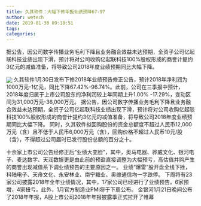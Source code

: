 ```yaml
---
title: 久其软件：大幅下修年报业绩预降67-97
author: wetech
date: 2019-01-30 09:10:51
tags: 
categories: 
---
```

据公告，因公司数字传播业务毛利下降且业务融合效益未达预期，全资子公司亿起联科技业绩出现下滑，预计将对公司收购亿起联科技100%股权形成的商誉计提约3亿元的减值准备，将导致公司2018年度业绩预期同比大幅下降。
<!-- more -->
<img align="center" border="0" src="https://imgcdn.yicai.com/uppics/images/2019/01/65da6f941ab8329af5f2dfff0453a514.jpg" />
久其软件1月30日发布下修2018年业绩预告修正公告，预计2018年净利润为1000万元-1亿元，同比下降67.42%-96.74%。此前，公司在三季报中预计，2018年度归属于上市公司股东的净利润较上年同期上升1.00% -17.29%，变动区间为31,000万元-36,000万元。
据公告，因公司数字传播业务毛利下降且业务融合效益未达预期，全资子公司亿起联科技业绩出现下滑，预计将对公司收购亿起联科技100%股权形成的商誉计提约3亿元的减值准备，将导致公司2018年度业绩预期同比大幅下降。
同时，久其软件拟回购股份的资金总额度不超过人民币12,000万元（含）且不低于人民币6,000万元（含），回购价格不超过人民币10元/股（含），不得超过公司届时已发行股份总额的百分之十。
 
 
十余家上市公司公告经修正后“业绩大变脸”，其中，奥马电器、骅威文化、银河电子、麦达数字、天润数娱更是由此前的预盈直接调整为大幅预亏，高估值并购产生的商誉出现减值系下调业绩预告的主要原因之一。
业绩“爆雷”股开盘全线下挫，科陆电子、天舟文化、永安林业、南宁糖业、奥维通信均一字跌停。
下周将有23家公司披露2018年全年业绩情况，其中，17家公司已经进行了业绩预告，6家预增，4家扭亏。此外，1月官方制造业PMI将于下周公布。
金银河1月21日晚间公布了2018年年报，A股上市公司2018年年报披露季正式拉开了帷幕
